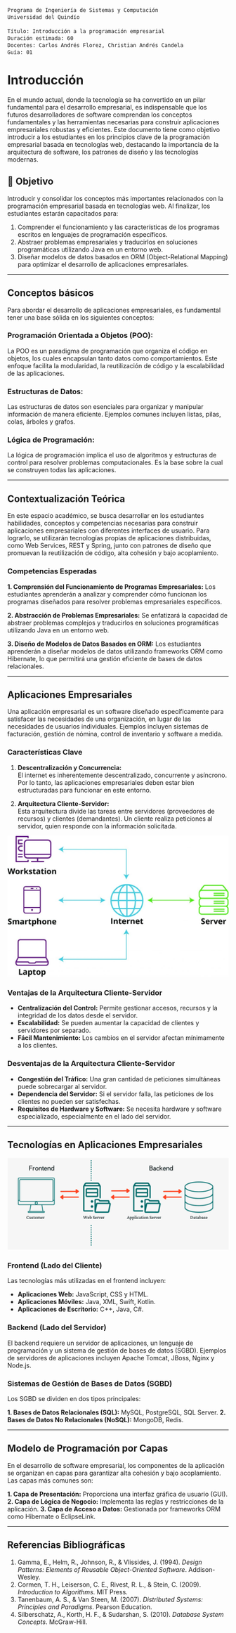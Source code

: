 ```
Programa de Ingeniería de Sistemas y Computación
Universidad del Quindío

Título: Introducción a la programación empresarial
Duración estimada: 60
Docentes: Carlos Andrés Florez, Christian Andrés Candela
Guía: 01
```

# Introducción

En el mundo actual, donde la tecnología se ha convertido en un pilar fundamental para el desarrollo empresarial, es indispensable que los futuros desarrolladores de software comprendan los conceptos fundamentales y las herramientas necesarias para construir aplicaciones empresariales robustas y eficientes. Este documento tiene como objetivo introducir a los estudiantes en los principios clave de la programación empresarial basada en tecnologías web, destacando la importancia de la arquitectura de software, los patrones de diseño y las tecnologías modernas.

## 🎯 Objetivo

Introducir y consolidar los conceptos más importantes relacionados con la programación empresarial basada en tecnologías web. Al finalizar, los estudiantes estarán capacitados para:

1. Comprender el funcionamiento y las características de los programas escritos en lenguajes de programación específicos.
2. Abstraer problemas empresariales y traducirlos en soluciones programáticas utilizando Java en un entorno web.
3. Diseñar modelos de datos basados en ORM (Object-Relational Mapping) para optimizar el desarrollo de aplicaciones empresariales.

---

## Conceptos básicos

Para abordar el desarrollo de aplicaciones empresariales, es fundamental tener una base sólida en los siguientes conceptos:

### Programación Orientada a Objetos (POO):
La POO es un paradigma de programación que organiza el código en objetos, los cuales encapsulan tanto datos como comportamientos. Este enfoque facilita la modularidad, la reutilización de código y la escalabilidad de las aplicaciones.

### Estructuras de Datos:
Las estructuras de datos son esenciales para organizar y manipular información de manera eficiente. Ejemplos comunes incluyen listas, pilas, colas, árboles y grafos.  

### Lógica de Programación:
La lógica de programación implica el uso de algoritmos y estructuras de control para resolver problemas computacionales. Es la base sobre la cual se construyen todas las aplicaciones.

---

## Contextualización Teórica

En este espacio académico, se busca desarrollar en los estudiantes habilidades, conceptos y competencias necesarias para construir aplicaciones empresariales con diferentes interfaces de usuario. Para lograrlo, se utilizarán tecnologías propias de aplicaciones distribuidas, como Web Services, REST y Spring, junto con patrones de diseño que promuevan la reutilización de código, alta cohesión y bajo acoplamiento.

### Competencias Esperadas

**1. Comprensión del Funcionamiento de Programas Empresariales:**  Los estudiantes aprenderán a analizar y comprender cómo funcionan los programas diseñados para resolver problemas empresariales específicos.

**2. Abstracción de Problemas Empresariales:**  Se enfatizará la capacidad de abstraer problemas complejos y traducirlos en soluciones programáticas utilizando Java en un entorno web.

**3. Diseño de Modelos de Datos Basados en ORM:**  Los estudiantes aprenderán a diseñar modelos de datos utilizando frameworks ORM como Hibernate, lo que permitirá una gestión eficiente de bases de datos relacionales.

---

## Aplicaciones Empresariales

Una aplicación empresarial es un software diseñado específicamente para satisfacer las necesidades de una organización, en lugar de las necesidades de usuarios individuales. Ejemplos incluyen sistemas de facturación, gestión de nómina, control de inventario y software a medida.

### Características Clave

1. **Descentralización y Concurrencia:**  
   El internet es inherentemente descentralizado, concurrente y asíncrono. Por lo tanto, las aplicaciones empresariales deben estar bien estructuradas para funcionar en este entorno.

2. **Arquitectura Cliente-Servidor:**  
   Esta arquitectura divide las tareas entre servidores (proveedores de recursos) y clientes (demandantes). Un cliente realiza peticiones al servidor, quien responde con la información solicitada.  

![alt text](media/client-server-network.jpg.webp)

### Ventajas de la Arquitectura Cliente-Servidor

- **Centralización del Control:** Permite gestionar accesos, recursos y la integridad de los datos desde el servidor.
- **Escalabilidad:** Se pueden aumentar la capacidad de clientes y servidores por separado.
- **Fácil Mantenimiento:** Los cambios en el servidor afectan mínimamente a los clientes.

### Desventajas de la Arquitectura Cliente-Servidor

- **Congestión del Tráfico:** Una gran cantidad de peticiones simultáneas puede sobrecargar al servidor.
- **Dependencia del Servidor:** Si el servidor falla, las peticiones de los clientes no pueden ser satisfechas.
- **Requisitos de Hardware y Software:** Se necesita hardware y software especializado, especialmente en el lado del servidor.

---

## Tecnologías en Aplicaciones Empresariales

![alt text](media/backend-frontend.png)

### Frontend (Lado del Cliente)

Las tecnologías más utilizadas en el frontend incluyen:

- **Aplicaciones Web:** JavaScript, CSS y HTML.
- **Aplicaciones Móviles:** Java, XML, Swift, Kotlin.
- **Aplicaciones de Escritorio:** C++, Java, C#.

### Backend (Lado del Servidor)

El backend requiere un servidor de aplicaciones, un lenguaje de programación y un sistema de gestión de bases de datos (SGBD). Ejemplos de servidores de aplicaciones incluyen Apache Tomcat, JBoss, Nginx y Node.js.

### Sistemas de Gestión de Bases de Datos (SGBD)

Los SGBD se dividen en dos tipos principales:

**1. Bases de Datos Relacionales (SQL):** MySQL, PostgreSQL, SQL Server.
**2. Bases de Datos No Relacionales (NoSQL):** MongoDB, Redis.

---

## Modelo de Programación por Capas

En el desarrollo de software empresarial, los componentes de la aplicación se organizan en capas para garantizar alta cohesión y bajo acoplamiento. Las capas más comunes son:

**1. Capa de Presentación:** Proporciona una interfaz gráfica de usuario (GUI).
**2. Capa de Lógica de Negocio:** Implementa las reglas y restricciones de la aplicación.
**3. Capa de Acceso a Datos:** Gestionada por frameworks ORM como Hibernate o EclipseLink.

---

## Referencias Bibliográficas

1. Gamma, E., Helm, R., Johnson, R., & Vlissides, J. (1994). *Design Patterns: Elements of Reusable Object-Oriented Software*. Addison-Wesley.
2. Cormen, T. H., Leiserson, C. E., Rivest, R. L., & Stein, C. (2009). *Introduction to Algorithms*. MIT Press.
3. Tanenbaum, A. S., & Van Steen, M. (2007). *Distributed Systems: Principles and Paradigms*. Pearson Education.
4. Silberschatz, A., Korth, H. F., & Sudarshan, S. (2010). *Database System Concepts*. McGraw-Hill.